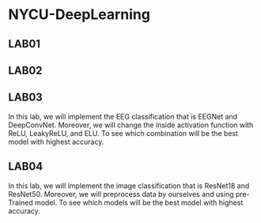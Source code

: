 # NYCU-DeepLearning

## LAB01

## LAB02

## LAB03
In this lab, we will implement the EEG classification that is EEGNet and DeepConvNet. Moreover, we will change the inside activation function with ReLU, LeakyReLU, and ELU. To see which combination will be the best model with highest accuracy.

## LAB04
In this lab, we will implement the image classification that is ResNet18 and ResNet50. Moreover, we will preprocess data by ourselves and using pre-Trained model. To see which models will be the best model with highest accuracy.
